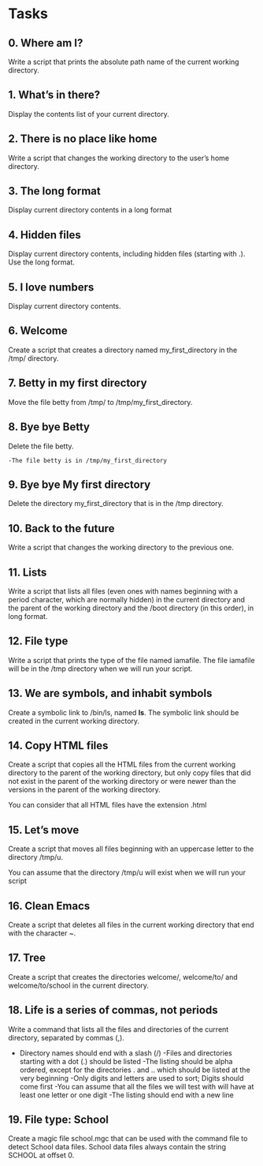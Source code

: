 # Tasks
## 0. Where am I?


Write a script that prints the absolute path name of the current working directory.
## 1. What’s in there?

Display the contents list of your current directory.
## 2. There is no place like home


Write a script that changes the working directory to the user’s home directory.
## 3. The long format

Display current directory contents in a long format
## 4. Hidden files


Display current directory contents, including hidden files (starting with .). Use the long format.
## 5. I love numbers

Display current directory contents.
## 6. Welcome


Create a script that creates a directory named my_first_directory in the /tmp/ directory.
## 7. Betty in my first directory

Move the file betty from /tmp/ to /tmp/my_first_directory.
## 8. Bye bye Betty

Delete the file betty.

    -The file betty is in /tmp/my_first_directory
## 9. Bye bye My first directory

Delete the directory my_first_directory that is in the /tmp directory.
## 10. Back to the future

Write a script that changes the working directory to the previous one.
## 11. Lists


Write a script that lists all files (even ones with names beginning with a period character, which are normally hidden) in the current directory and the parent of the working directory and the /boot directory (in this order), in long format.
## 12. File type

Write a script that prints the type of the file named iamafile. The file iamafile will be in the /tmp directory when we will run your script.
## 13. We are symbols, and inhabit symbols

Create a symbolic link to /bin/ls, named __ls__. The symbolic link should be created in the current working directory. 
## 14. Copy HTML files

Create a script that copies all the HTML files from the current working directory to the parent of the working directory, but only copy files that did not exist in the parent of the working directory or were newer than the versions in the parent of the working directory.

You can consider that all HTML files have the extension .html
## 15. Let’s move

Create a script that moves all files beginning with an uppercase letter to the directory /tmp/u.

You can assume that the directory /tmp/u will exist when we will run your script
## 16. Clean Emacs

Create a script that deletes all files in the current working directory that end with the character ~.
## 17. Tree

Create a script that creates the directories welcome/, welcome/to/ and welcome/to/school in the current directory.
## 18. Life is a series of commas, not periods

Write a command that lists all the files and directories of the current directory, separated by commas (,).

   - Directory names should end with a slash (/)
    -Files and directories starting with a dot (.) should be listed
    -The listing should be alpha ordered, except for the directories . and .. which should be listed at the very beginning
    -Only digits and letters are used to sort; Digits should come first
    -You can assume that all the files we will test with will have at least one letter or one digit
    -The listing should end with a new line
## 19. File type: School

Create a magic file school.mgc that can be used with the command file to detect School data files. School data files always contain the string SCHOOL at offset 0.

